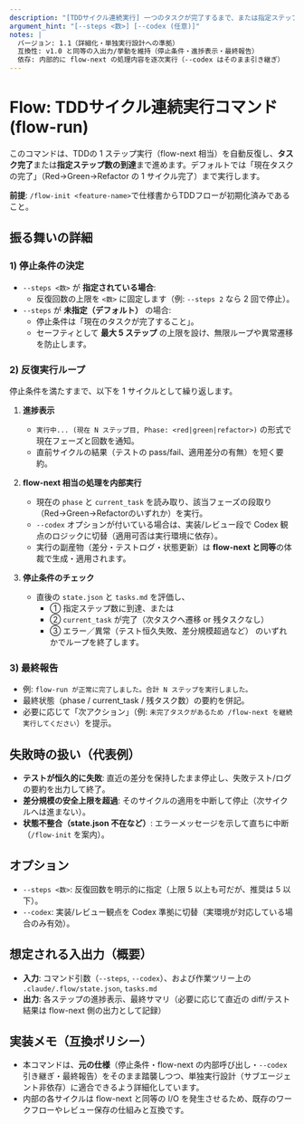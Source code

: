 ```yaml
---
description: "[TDDサイクル連続実行] 一つのタスクが完了するまで、または指定ステップ数だけ flow-next を自動で繰り返します。"
argument_hint: "[--steps <数>] [--codex (任意)]"
notes: |
  バージョン: 1.1（詳細化・単独実行設計への準拠）
  互換性: v1.0 と同等の入出力/挙動を維持（停止条件・進捗表示・最終報告）
  依存: 内部的に flow-next の処理内容を逐次実行（--codex はそのまま引き継ぎ）
---
```

# Flow: TDDサイクル連続実行コマンド (flow-run)

このコマンドは、TDDの 1 ステップ実行（flow-next 相当）を自動反復し、**タスク完了**または**指定ステップ数の到達**まで進めます。デフォルトでは「現在タスクの完了」（Red→Green→Refactor の 1 サイクル完了）まで実行します。

**前提**: `/flow-init <feature-name>`で仕様書からTDDフローが初期化済みであること。

## 振る舞いの詳細

### 1) 停止条件の決定

- `--steps <数>` が **指定されている場合**:
  - 反復回数の上限を `<数>` に固定します（例: `--steps 2` なら 2 回で停止）。
- `--steps` が **未指定（デフォルト）** の場合:
  - 停止条件は「現在のタスクが完了すること」。
  - セーフティとして **最大 5 ステップ** の上限を設け、無限ループや異常遷移を防止します。

### 2) 反復実行ループ

停止条件を満たすまで、以下を 1 サイクルとして繰り返します。

1. **進捗表示**
   - `実行中... (現在 N ステップ目, Phase: <red|green|refactor>)` の形式で現在フェーズと回数を通知。
   - 直前サイクルの結果（テストの pass/fail、適用差分の有無）を短く要約。

2. **flow-next 相当の処理を内部実行**
   - 現在の `phase` と `current_task` を読み取り、該当フェーズの段取り（Red→Green→Refactorのいずれか）を実行。
   - `--codex` オプションが付いている場合は、実装/レビュー段で Codex 観点のロジックに切替（適用可否は実行環境に依存）。
   - 実行の副産物（差分・テストログ・状態更新）は **flow-next と同等**の体裁で生成・適用されます。

3. **停止条件のチェック**
   - 直後の `state.json` と `tasks.md` を評価し、
     - ① 指定ステップ数に到達、または
     - ② `current_task` が完了（次タスクへ遷移 or 残タスクなし）
     - ③ エラー／異常（テスト恒久失敗、差分規模超過など）
     のいずれかでループを終了します。

### 3) 最終報告

- 例: `flow-run が正常に完了しました。合計 N ステップを実行しました。`
- 最終状態（phase / current_task / 残タスク数）の要約を併記。
- 必要に応じて「次アクション」（例: `未完了タスクがあるため /flow-next を継続実行してください`）を提示。

## 失敗時の扱い（代表例）

- **テストが恒久的に失敗**: 直近の差分を保持したまま停止し、失敗テスト/ログの要約を出力して終了。
- **差分規模の安全上限を超過**: そのサイクルの適用を中断して停止（次サイクルへは進まない）。
- **状態不整合（state.json 不在など）**: エラーメッセージを示して直ちに中断（`/flow-init` を案内）。

## オプション

- `--steps <数>`: 反復回数を明示的に指定（上限 5 以上も可だが、推奨は 5 以下）。
- `--codex`: 実装/レビュー観点を Codex 準拠に切替（実環境が対応している場合のみ有効）。

## 想定される入出力（概要）

- **入力**: コマンド引数（`--steps`, `--codex`）、および作業ツリー上の `.claude/.flow/state.json`, `tasks.md`
- **出力**: 各ステップの進捗表示、最終サマリ（必要に応じて直近の diff/テスト結果は flow-next 側の出力として記録）

## 実装メモ（互換ポリシー）

- 本コマンドは、**元の仕様**（停止条件・flow-next の内部呼び出し・`--codex` 引き継ぎ・最終報告）をそのまま踏襲しつつ、単独実行設計（サブエージェント非依存）に適合できるよう詳細化しています。
- 内部の各サイクルは flow-next と同等の I/O を発生させるため、既存のワークフローやレビュー保存の仕組みと互換です。
